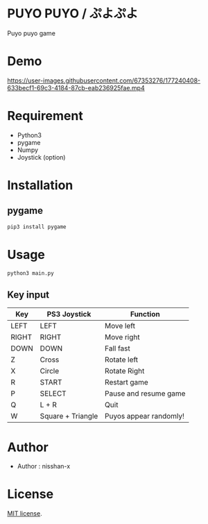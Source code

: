 # PUYO PUYO / ぷよぷよ

Puyo puyo game

# Demo

https://user-images.githubusercontent.com/67353276/177240408-633becf1-69c3-4184-87cb-eab236925fae.mp4

# Requirement

- Python3
- pygame
- Numpy
- Joystick (option)

# Installation

## pygame

```bash
pip3 install pygame
```

# Usage

```bash
python3 main.py
```

## Key input

| Key   | PS3 Joystick      | Function               |
| ----- | ----------------- | ---------------------- |
| LEFT  | LEFT              | Move left              |
| RIGHT | RIGHT             | Move right             |
| DOWN  | DOWN              | Fall fast              |
| Z     | Cross             | Rotate left            |
| X     | Circle            | Rotate Right           |
| R     | START             | Restart game           |
| P     | SELECT            | Pause and resume game  |
| Q     | L + R             | Quit                   |
| W     | Square + Triangle | Puyos appear randomly! |

# Author

- Author : nisshan-x

# License

[MIT license](https://en.wikipedia.org/wiki/MIT_License).
